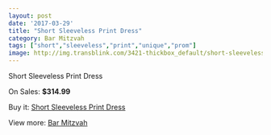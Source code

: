 ```yaml
---
layout: post
date: '2017-03-29'
title: "Short Sleeveless Print Dress"
category: Bar Mitzvah
tags: ["short","sleeveless","print","unique","prom"]
image: http://img.transblink.com/3421-thickbox_default/short-sleeveless-print-dress.jpg
---
```

Short Sleeveless Print Dress

On Sales: **$314.99**
<a href="https://www.transblink.com/en/bar-mitzvah/1079-short-sleeveless-print-dress.html"><amp-img layout="responsive" width="600" height="600" src="//img.transblink.com/3421-thickbox_default/short-sleeveless-print-dress.jpg" alt="Short Sleeveless Print Dress 0" /></a>
<a href="https://www.transblink.com/en/bar-mitzvah/1079-short-sleeveless-print-dress.html"><amp-img layout="responsive" width="600" height="600" src="//img.transblink.com/3423-thickbox_default/short-sleeveless-print-dress.jpg" alt="Short Sleeveless Print Dress 1" /></a>
<a href="https://www.transblink.com/en/bar-mitzvah/1079-short-sleeveless-print-dress.html"><amp-img layout="responsive" width="600" height="600" src="//img.transblink.com/3422-thickbox_default/short-sleeveless-print-dress.jpg" alt="Short Sleeveless Print Dress 2" /></a>

Buy it: [Short Sleeveless Print Dress](https://www.transblink.com/en/bar-mitzvah/1079-short-sleeveless-print-dress.html "Short Sleeveless Print Dress")

View more: [Bar Mitzvah](https://www.transblink.com/en/2-bar-mitzvah "Bar Mitzvah")